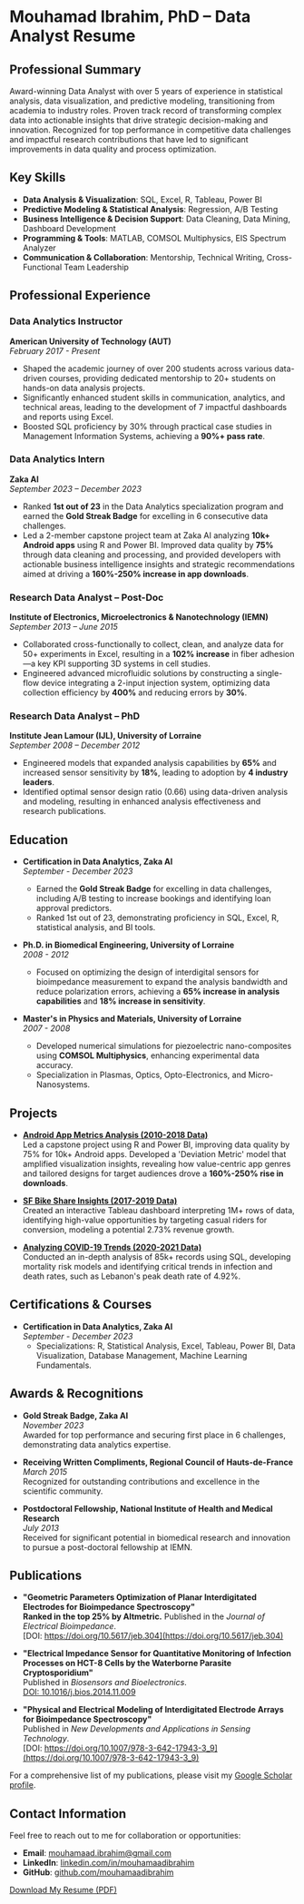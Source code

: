 # Mouhamad Ibrahim, PhD – Data Analyst Resume

## Professional Summary

Award-winning Data Analyst with over 5 years of experience in statistical analysis, data visualization, and predictive modeling, transitioning from academia to industry roles. Proven track record of transforming complex data into actionable insights that drive strategic decision-making and innovation. Recognized for top performance in competitive data challenges and impactful research contributions that have led to significant improvements in data quality and process optimization.

## Key Skills

- **Data Analysis & Visualization**: SQL, Excel, R, Tableau, Power BI
- **Predictive Modeling & Statistical Analysis**: Regression, A/B Testing
- **Business Intelligence & Decision Support**: Data Cleaning, Data Mining, Dashboard Development
- **Programming & Tools**: MATLAB, COMSOL Multiphysics, EIS Spectrum Analyzer
- **Communication & Collaboration**: Mentorship, Technical Writing, Cross-Functional Team Leadership

## Professional Experience

### Data Analytics Instructor  
**American University of Technology (AUT)**  
*February 2017 - Present*  
- Shaped the academic journey of over 200 students across various data-driven courses, providing dedicated mentorship to 20+ students on hands-on data analysis projects.
- Significantly enhanced student skills in communication, analytics, and technical areas, leading to the development of 7 impactful dashboards and reports using Excel.
- Boosted SQL proficiency by 30% through practical case studies in Management Information Systems, achieving a **90%+ pass rate**.

### Data Analytics Intern  
**Zaka AI**  
*September 2023 – December 2023*  
- Ranked **1st out of 23** in the Data Analytics specialization program and earned the **Gold Streak Badge** for excelling in 6 consecutive data challenges.
- Led a 2-member capstone project team at Zaka AI analyzing **10k+ Android apps** using R and Power BI. Improved data quality by **75%** through data cleaning and processing, and provided developers with actionable business intelligence insights and strategic recommendations aimed at driving a **160%-250% increase in app downloads**.

### Research Data Analyst – Post-Doc  
**Institute of Electronics, Microelectronics & Nanotechnology (IEMN)**  
*September 2013 – June 2015*  
- Collaborated cross-functionally to collect, clean, and analyze data for 50+ experiments in Excel, resulting in a **102% increase** in fiber adhesion—a key KPI supporting 3D systems in cell studies.
- Engineered advanced microfluidic solutions by constructing a single-flow device integrating a 2-input injection system, optimizing data collection efficiency by **400%** and reducing errors by **30%**.

### Research Data Analyst – PhD  
**Institute Jean Lamour (IJL), University of Lorraine**  
*September 2008 – December 2012*  
- Engineered models that expanded analysis capabilities by **65%** and increased sensor sensitivity by **18%**, leading to adoption by **4 industry leaders**.
- Identified optimal sensor design ratio (0.66) using data-driven analysis and modeling, resulting in enhanced analysis effectiveness and research publications.

## Education

- **Certification in Data Analytics, Zaka AI**  
  *September - December 2023*  
  - Earned the **Gold Streak Badge** for excelling in data challenges, including A/B testing to increase bookings and identifying loan approval predictors.
  - Ranked 1st out of 23, demonstrating proficiency in SQL, Excel, R, statistical analysis, and BI tools.

- **Ph.D. in Biomedical Engineering, University of Lorraine**  
  *2008 - 2012*  
  - Focused on optimizing the design of interdigital sensors for bioimpedance measurement to expand the analysis bandwidth and reduce polarization errors, achieving a **65% increase in analysis capabilities** and **18% increase in sensitivity**.

- **Master's in Physics and Materials, University of Lorraine**  
  *2007 - 2008*  
  - Developed numerical simulations for piezoelectric nano-composites using **COMSOL Multiphysics**, enhancing experimental data accuracy.
  - Specialization in Plasmas, Optics, Opto-Electronics, and Micro-Nanosystems.

## Projects

- **[Android App Metrics Analysis (2010-2018 Data)](/projects#project-1-android-app-metrics-analysis-2010-2018-data)**  
  Led a capstone project using R and Power BI, improving data quality by 75% for 10k+ Android apps. Developed a 'Deviation Metric' model that amplified visualization insights, revealing how value-centric app genres and tailored designs for target audiences drove a **160%-250% rise in downloads**.

- **[SF Bike Share Insights (2017-2019 Data)](/projects#project-2-sf-bike-share-insights-2017-2019-data)**  
  Created an interactive Tableau dashboard interpreting 1M+ rows of data, identifying high-value opportunities by targeting casual riders for conversion, modeling a potential 2.73% revenue growth.

- **[Analyzing COVID-19 Trends (2020-2021 Data)](/projects#project-3-analyzing-covid-19-trends-2020-2021-data)**  
  Conducted an in-depth analysis of 85k+ records using SQL, developing mortality risk models and identifying critical trends in infection and death rates, such as Lebanon's peak death rate of 4.92%.

## Certifications & Courses

- **Certification in Data Analytics, Zaka AI**  
  *September - December 2023*  
  - Specializations: R, Statistical Analysis, Excel, Tableau, Power BI, Data Visualization, Database Management, Machine Learning Fundamentals.

## Awards & Recognitions

- **Gold Streak Badge, Zaka AI**  
  *November 2023*  
  Awarded for top performance and securing first place in 6 challenges, demonstrating data analytics expertise.

- **Receiving Written Compliments, Regional Council of Hauts-de-France**  
  *March 2015*  
  Recognized for outstanding contributions and excellence in the scientific community.

- **Postdoctoral Fellowship, National Institute of Health and Medical Research**  
  *July 2013*  
  Received for significant potential in biomedical research and innovation to pursue a post-doctoral fellowship at IEMN.

## Publications

- **"Geometric Parameters Optimization of Planar Interdigitated Electrodes for Bioimpedance Spectroscopy"**  
  **Ranked in the top 25% by Altmetric.** Published in the *Journal of Electrical Bioimpedance*.  
  [DOI: https://doi.org/10.5617/jeb.304](https://doi.org/10.5617/jeb.304)

- **"Electrical Impedance Sensor for Quantitative Monitoring of Infection Processes on HCT-8 Cells by the Waterborne Parasite Cryptosporidium"**  
  Published in *Biosensors and Bioelectronics*.  
  [DOI: 10.1016/j.bios.2014.11.009](https://doi.org/10.1016/j.bios.2014.11.009)

- **"Physical and Electrical Modeling of Interdigitated Electrode Arrays for Bioimpedance Spectroscopy"**  
  Published in *New Developments and Applications in Sensing Technology*.  
  [DOI: https://doi.org/10.1007/978-3-642-17943-3_9](https://doi.org/10.1007/978-3-642-17943-3_9)

For a comprehensive list of my publications, please visit my [Google Scholar profile](https://scholar.google.com/citations?user=b7XuxZIAAAAJ&hl=en).

## Contact Information

Feel free to reach out to me for collaboration or opportunities:  
- **Email**: [mouhamaad.ibrahim@gmail.com](mailto:mouhamaad.ibrahim@gmail.com)  
- **LinkedIn**: [linkedin.com/in/mouhamaadibrahim](https://www.linkedin.com/in/mouhamaadibrahim)  
- **GitHub**: [github.com/mouhamaadibrahim](https://github.com/mouhamaadibrahim)  

[Download My Resume (PDF)](https://mouhamaadibrahim.github.io/Upload%20files/Mouhamad_Ibrahim_Data_Analyst_Resume.pdf)
